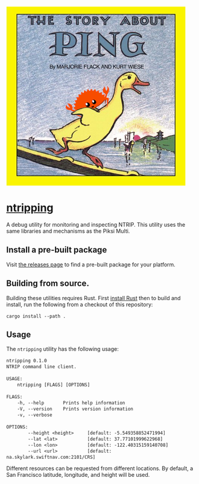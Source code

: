 [![pings-rs][pings-rs-img]][ntripping]

# [ntripping][ntripping]

A debug utility for monitoring and inspecting NTRIP. This utility uses the same
libraries and mechanisms as the Piksi Multi.

## Install a pre-built package

Visit [the releases page](https://github.com/swift-nav/ntripping/releases) to
find a pre-built package for your platform.

## Building from source.

Building these utilities requires Rust.  First [install
Rust](https://rustup.rs/) then to build and install, run the following from a
checkout of this repository:

```
cargo install --path .
```

## Usage

The `ntripping` utility has the following usage:

    ntripping 0.1.0
    NTRIP command line client.

    USAGE:
        ntripping [FLAGS] [OPTIONS]

    FLAGS:
        -h, --help       Prints help information
        -V, --version    Prints version information
        -v, --verbose

    OPTIONS:
            --height <height>     [default: -5.549358852471994]
            --lat <lat>           [default: 37.77101999622968]
            --lon <lon>           [default: -122.40315159140708]
            --url <url>           [default: na.skylark.swiftnav.com:2101/CRS]

Different resources can be requested from different locations. By default, a San
Francisco latitude, longitude, and height will be used.

[ntripping]: https://github.com/swift-nav/ntripping
[pings-rs-img]: ./img/pings-rs.png

